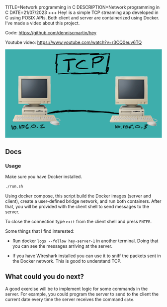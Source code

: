 TITLE=Network programming in C
DESCRIPTION=Network programming in C
DATE=21/07/2023
+++
Hey! is a simple TCP streaming app developed in C using POSIX APIs. Both client and server are containerized using Docker. I’ve made a video about this project.

Code: <https://github.com/denniscmartin/hey>

Youtube video: <https://www.youtube.com/watch?v=r3CQ0euv6TQ>

![Network programming thumbnail](../static/network-programming.png)

## Docs

### Usage

Make sure you have Docker installed.

```bash
./run.sh
```

Using docker compose, this script build the Docker images (server and client), create a user-defined bridge network, and run both containers. After that, you will be provided with the client shell to send messages to the server.

To close the connection type `exit` from the client shell and press `ENTER`.

Some things that I find interested:

- Run docker `logs --follow hey-server-1` in another terminal. Doing that you can see the messages arriving at the server.

- If you have Wireshark installed you can use it to sniff the packets sent in the Docker network. This is good to understand TCP.

## What could you do next?

A good exercise will be to implement logic for some commands in the server. For example, you could program the server to send to the client the current date every time the server receives the command `date`.
